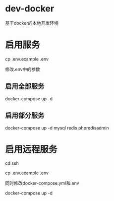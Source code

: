 # dev-docker
基于docker的本地开发环境

# 启用服务
cp .env.example .env

修改.env中的参数
## 启用全部服务
docker-compose up -d
## 启用部分服务
docker-compose up -d mysql redis phpredisadmin
# 启用远程服务
cd ssh

cp .env.example .env

同时修改docker-compose.yml和.env

docker-compose up -d
